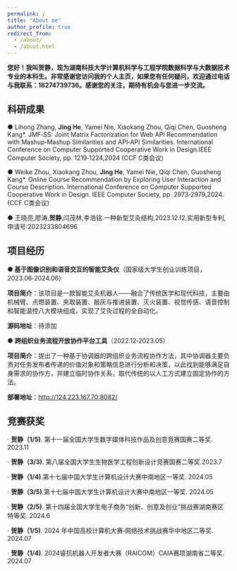 ```yaml
---
permalink: /
title: "About me"
author_profile: true
redirect_from: 
  - /about/
  - /about.html
---
```


​    **您好！我叫贺静，现为湖南科技大学计算机科学与工程学院数据科学与大数据技术专业的本科生。非常感谢您访问我的个人主页，如果您有任何疑问，欢迎通过电话与我联系：18274739736。感谢您的关注，期待有机会与您进一步交流。**



## 科研成果

● Lihong Zhang, **Jing He**, Yamei Nie, Xiaokang Zhou, Qiqi Chen, Guosheng Kang*. JMF‑SS: Joint Matrix Factorization for Web API Recommendation with Mashup‑Mashup Similarities and API‑API Similarities. International Conference on Computer Supported Cooperative Work in Design.IEEE Computer Society, pp. 1219‑1224,2024 (CCF C类会议)

● Weike Zhou, Xiaokang Zhou, **Jing He**, Yamei Nie, Qiqi Chen, Guosheng Kang*. Online Course Recommendation by Exploring User Interaction and Course Description. International Conference on Computer Supported Cooperative Work in Design. IEEE Computer Society, pp. 2973‑2979,2024.(CCF C类会议)

● 王晓亮,廖涛,**贺静**,闫茂林,李浩铭.一种新型艾灸结构,2023.12.12,实用新型专利,申请号:2023233804696



## 项目经历

**● 基于图像识别和语音交互的智能艾灸仪**（国家级大学生创业训练项目， 2023.06‑2024.06）

**项目简介**：该项目是一款智能艾灸机器人——融合了传统医学和现代科技，主要由机械臂、点燃装置、夹取装置、敲灰与推进装置、灭火装置、视觉传感、语音控制和智能温控八大模块组成，实现了艾灸过程的全自动化。

**源码地址**：待添加

● **跨组织业务流程开放协作平台工具**（2022.12‑2023.05）

**项目简介**：提出了一种基于协调器的跨组织业务流程协作方法，其中协调器主要负责对任务发布者传递的价值对象和策略信息进行分析和决策，以此找到能够满足自身需求的协作方，并建立临时协作关系，取代传统的以人工方式建立固定协作的方法。

**部署地址**：http://124.223.167.70:8082/



## 竞赛获奖

‧ **贺静（1/5)**. 第十一届全国大学生数字媒体科技作品及创意竞赛国赛二等奖. 2023.11

‧ **贺静（3/3)**. 第八届全国大学生生物医学工程创新设计竞赛国赛二等奖.2023.7

‧ **贺静（1/4)**.第十七届中国大学生计算机设计大赛中南地区一等奖. 2024.05

‧ **贺静（3/5)**.第十七届中国大学生计算机设计大赛中南地区一等奖. 2024.05

‧ **贺静（2/5)**. 第十四届全国大学生电子商务“创新、创意及创业”挑战赛湖南赛区特等奖. 2024.6

‧ **贺静（1/5)**. 2024 年中国高校计算机大赛‑网络技术挑战赛华中地区二等奖. 2024.07

‧ **贺静（1/4)**. 2024睿抗机器人开发者大赛（RAICOM）CAIA赛项湖南省二等奖. 2024.07

